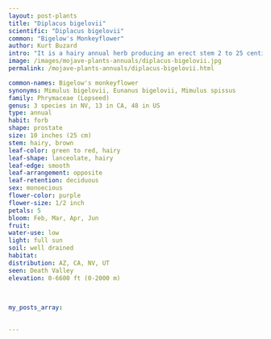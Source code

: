 ```yaml
---
layout: post-plants
title: "Diplacus bigelovii"
scientific: "Diplacus bigelovii"
common: "Bigelow's Monkeyflower"
author: Kurt Buzard
intro: "It is a hairy annual herb producing an erect stem 2 to 25 centimeters tall. The plant is variable in size and shape as well as color, the herbage being green to nearly red in color. The pointed oval or rounded leaves are each up to 3.5 centimeters long and arranged in opposite pairs about the stem. The tubular base of the flower is surrounded by a reddish-green or purple ribbed calyx of hairy sepals with long lobe tips. The trumpet-shaped flower corolla is roughly one to two centimeters long and has a very narrow tube and a wide mouth. The corolla has two upper lobes and three lower, and is generally magenta or deep pink in color with darker red, purple, and yellow spots in the throat."
image: /images/mojave-plants-annuals/diplacus-bigelovii.jpg
permalink: /mojave-plants-annuals/diplacus-bigelovii.html

common-names: Bigelow's monkeyflower
synonyms: Mimulus bigelovii, Eunanus bigelovii, Mimulus spissus
family: Phrymaceae (Lopseed)
genus: 3 species in NV, 13 in CA, 48 in US
type: annual
habit: forb
shape: prostate
size: 10 inches (25 cm)
stem: hairy, brown 
leaf-color: green to red, hairy
leaf-shape: lanceolate, hairy
leaf-edge: smooth
leaf-arrangement: opposite
leaf-retention: deciduous
sex: monoecious
flower-color: purple
flower-size: 1/2 inch
petals: 5
bloom: Feb, Mar, Apr, Jun
fruit: 
water-use: low
light: full sun 
soil: well drained
habitat: 
distribution: AZ, CA, NV, UT
seen: Death Valley
elevation: 0-6600 ft (0-2000 m)
 
   

my_posts_array:

 
---
```

  
  
 <p></p>
  